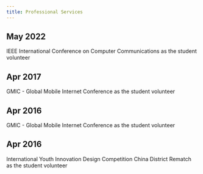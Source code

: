 ```yaml
---
title: Professional Services
---
```


## May 2022   
IEEE International Conference on Computer Communications as the student volunteer

## Apr 2017   
GMIC - Global Mobile Internet Conference as the student volunteer

## Apr 2016  
GMIC - Global Mobile Internet Conference as the student volunteer
 
## Apr 2016   
International Youth Innovation Design Competition China District Rematch as the student volunteer


